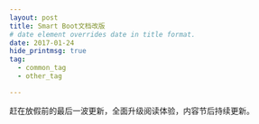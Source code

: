 ```yaml
---
layout: post
title: Smart Boot文档改版
# date element overrides date in title format.
date: 2017-01-24
hide_printmsg: true
tag:
  - common_tag
  - other_tag

---
```


赶在放假前的最后一波更新，全面升级阅读体验，内容节后持续更新。
